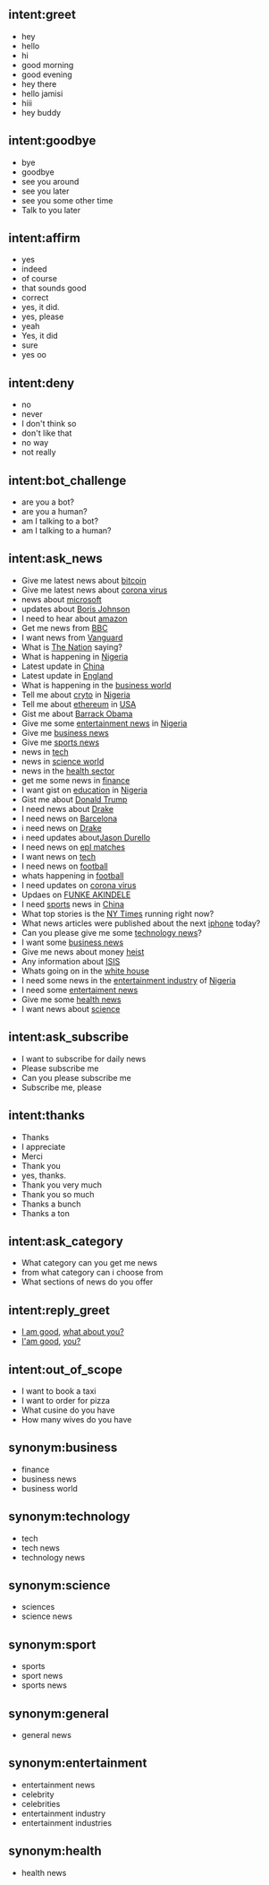 ## intent:greet
- hey
- hello
- hi
- good morning
- good evening
- hey there
- hello jamisi
- hiii
- hey buddy

## intent:goodbye
- bye
- goodbye
- see you around
- see you later
- see you some other time
- Talk to you later

## intent:affirm
- yes
- indeed
- of course
- that sounds good
- correct
- yes, it did.
- yes, please
- yeah
- Yes, it did
- sure
- yes oo

## intent:deny
- no
- never
- I don't think so
- don't like that
- no way
- not really

## intent:bot_challenge
- are you a bot?
- are you a human?
- am I talking to a bot?
- am I talking to a human?

## intent:ask_news
- Give me latest news about [bitcoin](query)
- Give me latest news about [corona virus](query)
- news about [microsoft](query)
- updates about [Boris Johnson](query)
- I need to hear about [amazon](query)
- Get me news from [BBC](source)
- I want news from [Vanguard](source)
- What is [The Nation](source) saying?
- What is happening in [Nigeria](country)
- Latest update in [China](country)
- Latest update in [England](country)
- What is happening in the [business world](category)
- Tell me about [cryto](query) in [Nigeria](country)
- Tell me about [ethereum](query) in [USA](country)
- Gist me about [Barrack Obama](query)
- Give me some [entertainment news](category) in [Nigeria](country)
- Give me [business news](category)
- Give me [sports news](category)
- news in [tech](category)
- news in [science world](category)
- news in the [health sector](category)
- get me some news in [finance](category)
- I want gist on [education](query) in [Nigeria](country)
- Gist me about [Donald Trump](query)
- I need news about [Drake](query)
- I need news on [Barcelona](query)
- i need news on [Drake](query)
- i need updates about[Jason Durello](query)
- I need news on [epl matches](query)
- I want news on [tech](category)
- I need news on [football](query)
- whats happening in [football](query)
- I need updates on [corona virus](query)
- Updaes on [FUNKE AKINDELE](query)
- I need [sports](category) news in [China](country)
- What top stories is the [NY Times](source) running right now?
- What news articles were published about the next [iphone](query) today?
- Can you please give me some [technology news](category)?
- I want some [business news](category)
- Give me news about money [heist](query)
- Any information about [ISIS](query)
- Whats going on in the [white house](query)
- I need some news in the [entertainment industry](category) of [Nigeria](country)
- I need some [entertaiment news](category)
- Give me some [health news](category)
- I want news about [science](category)

## intent:ask_subscribe
- I want to subscribe for daily news
- Please subscribe me
- Can you please subscribe me
- Subscribe me, please

## intent:thanks
- Thanks
- I appreciate
- Merci
- Thank you
- yes, thanks.
- Thank you very much
- Thank you so much
- Thanks a bunch
- Thanks a ton

## intent:ask_category
- What category can you get me news
- from what category can i choose from
- What sections of news do you offer

## intent:reply_greet
- [I am good](mood_great), [what about you?](return_greet)
- [I'am good](mood_great), [you?](return_greet)

## intent:out_of_scope
- I want to book a taxi
- I want to order for pizza
- What cusine do you have
- How many wives do you have

## synonym:business
- finance
- business news
- business world

## synonym:technology
- tech
- tech news
- technology news

## synonym:science
- sciences
- science news

## synonym:sport
- sports
- sport news
- sports news

## synonym:general
- general news

## synonym:entertainment
- entertainment news
- celebrity
- celebrities
- entertainment industry
- entertainment industries

## synonym:health
- health news
